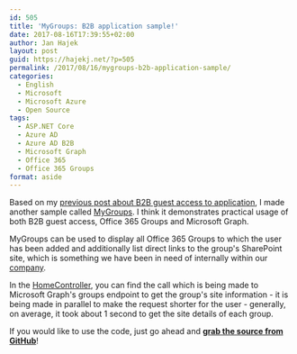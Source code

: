 ```yaml
---
id: 505
title: 'MyGroups: B2B application sample!'
date: 2017-08-16T17:39:55+02:00
author: Jan Hajek
layout: post
guid: https://hajekj.net/?p=505
permalink: /2017/08/16/mygroups-b2b-application-sample/
categories:
  - English
  - Microsoft
  - Microsoft Azure
  - Open Source
tags:
  - ASP.NET Core
  - Azure AD
  - Azure AD B2B
  - Microsoft Graph
  - Office 365
  - Office 365 Groups
format: aside
---
```

Based on my <a href="https://hajekj.net/2017/07/24/creating-a-multi-tenant-application-which-supports-b2b-users/">previous post about B2B guest access to application</a>, I made another sample called <a href="https://github.com/TheNetworg/MyGroups">MyGroups</a>. I think it demonstrates practical usage of both B2B guest access, Office 365 Groups and Microsoft Graph.

MyGroups can be used to display all Office 365 Groups to which the user has been added and additionally list direct links to the group's SharePoint site, which is something we have been in need of internally within our <a href="https://thenetw.org">company</a>.

In the <a href="https://github.com/TheNetworg/MyGroups/blob/master/MyGroups/Controllers/HomeController.cs#L38">HomeController</a>, you can find the call which is being made to Microsoft Graph's groups endpoint to get the group's site information - it is being made in parallel to make the request shorter for the user - generally, on average, it took about 1 second to get the site details of each group.

If you would like to use the code, just go ahead and <a href="https://github.com/TheNetworg/MyGroups"><strong>grab the source from GitHub</strong></a>!